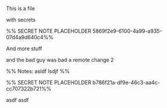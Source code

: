 This is a file

with secrets

%% SECRET NOTE PLACEHOLDER 5869f2e9-6100-4a99-a935-07d4a9d640c4%%

And more stuff

and the bad guy was bad a remote change 2

%% Notes:
asldf
lsdjf
%%

%% SECRET NOTE PLACEHOLDER b786f21a-df9e-46c3-aa4c-cc707322b721%%

asdf
asdf
